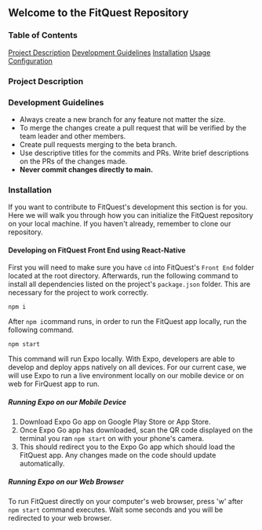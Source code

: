 ## Welcome to the FitQuest Repository

### Table of Contents
[Project Description](https://github.com/uprm-inso4101-2023-2024-S1/semester-project-fitquest-gameified-fitness-application#project-description)
[Development Guidelines](https://github.com/uprm-inso4101-2023-2024-S1/semester-project-fitquest-gameified-fitness-application#development-guidelines)
[Installation](https://github.com/uprm-inso4101-2023-2024-S1/semester-project-fitquest-gameified-fitness-application#installation)
[Usage](https://github.com/uprm-inso4101-2023-2024-S1/semester-project-fitquest-gameified-fitness-application#usage)
[Configuration](https://github.com/uprm-inso4101-2023-2024-S1/semester-project-fitquest-gameified-fitness-application#configuration)

### Project Description


### Development Guidelines
- Always create a new branch for any feature not matter the size.
- To merge the changes create a pull request that will be verified by the team leader and other members.
- Create pull requests merging to the beta branch.
- Use descriptive titles for the commits and PRs. Write brief descriptions on the PRs of the changes made.
- **Never commit changes directly to main.**

### Installation
If you want to contribute to FitQuest's development this section is for you. Here we will walk you through how you can initialize the FitQuest repository on your local machine. If you haven't already, remember to clone our repository.

#### Developing on FitQuest Front End using React-Native
First you will need to make sure you have `cd` into FitQuest's `Front End` folder located at the root directory. Afterwards, run the following command to install all dependencies listed on the project's `package.json` folder. This are necessary for the project to work correctly.

```
npm i
```

After `npm i`command runs, in order to run the FitQuest app locally, run the following command.

```
npm start
```

This command will run Expo locally. With Expo, developers are able to develop and deploy apps natively on all devices. For our current case, we will use Expo to run a live environment locally on our mobile device or on web for FirQuest app to run.

##### Running Expo on our Mobile Device
1. Download Expo Go app on Google Play Store or App Store.
2. Once Expo Go app has downloaded, scan the QR code displayed on the terminal you ran `npm start` on with your phone's camera.
3. This should redirect you to the Expo Go app which should load the FitQuest app. Any changes made on the code should update automatically.

##### Running Expo on our Web Browser
To run FitQuest directly on your computer's web browser, press 'w' after `npm start` command executes. Wait some seconds and you will be redirected to your web browser.

